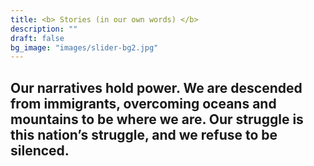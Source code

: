 ```yaml
---
title: <b> Stories (in our own words) </b>
description: ""
draft: false
bg_image: "images/slider-bg2.jpg"
---
```


## Our narratives hold power. We are descended from immigrants, overcoming oceans and mountains to be where we are. Our struggle is this nation’s struggle, and we refuse to be silenced.